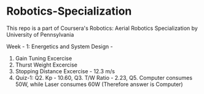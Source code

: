 # Robotics-Specialization

This repo is a part of Coursera's Robotics: Aerial Robotics Specialization by University of Pennsylvania

Week - 1:
Energetics and System Design - 

1. Gain Tuning Excercise
2. Thurst Weight Excercise
3. Stopping Distance Excercise - 12.3 m/s
4. Quiz-1:  Q2. Kp - 10.60, Q3. T/W Ratio - 2.23, Q5. Computer consumes 50W, while Laser consumes 60W (Therefore answer is Computer)
